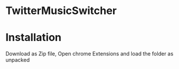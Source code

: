 # TwitterMusicSwitcher

# Installation

Download as Zip file, Open chrome Extensions and load the folder as unpacked
